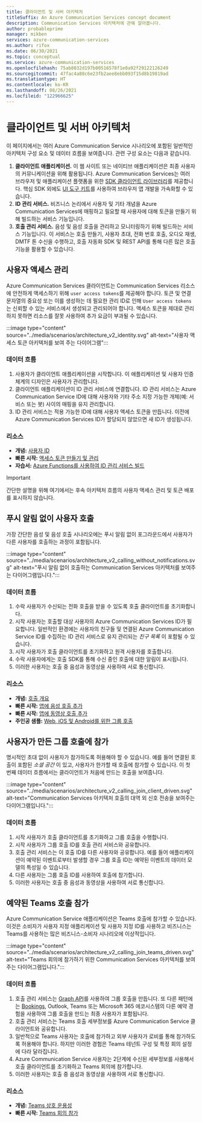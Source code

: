 ```yaml
---
title: 클라이언트 및 서버 아키텍처
titleSuffix: An Azure Communication Services concept document
description: Communication Services 아키텍처에 관해 알아봅니다.
author: probableprime
manager: mikben
services: azure-communication-services
ms.author: rifox
ms.date: 06/30/2021
ms.topic: conceptual
ms.service: azure-communication-services
ms.openlocfilehash: 75ab8032d197b00516578f1e0a92f29122126249
ms.sourcegitcommit: 47fac4a88c6e23fb2aee8ebb093f15d8b19819ad
ms.translationtype: HT
ms.contentlocale: ko-KR
ms.lasthandoff: 08/26/2021
ms.locfileid: "122966625"
---
```

# <a name="client-and-server-architecture"></a>클라이언트 및 서버 아키텍처

이 페이지에서는 여러 Azure Communication Service 시나리오에 포함된 일반적인 아키텍처 구성 요소 및 데이터 흐름을 보여줍니다. 관련 구성 요소는 다음과 같습니다.

1. **클라이언트 애플리케이션.** 이 웹 사이트 또는 네이티브 애플리케이션은 최종 사용자의 커뮤니케이션을 위해 활용됩니다. Azure Communication Services는 여러 브라우저 및 애플리케이션 플랫폼을 위한 [SDK 클라이언트 라이브러리](sdk-options.md)를 제공합니다. 핵심 SDK 외에도 [UI 도구 키트](https://aka.ms/acsstorybook)를 사용하여 브라우저 앱 개발을 가속화할 수 있습니다.
1. **ID 관리 서비스.**  비즈니스 논리에서 사용자 및 기타 개념을 Azure Communication Services에 매핑하고 필요할 때 사용자에 대해 토큰을 만들기 위해 빌드하는 서비스 기능입니다.
1. **호출 관리 서비스.**  음성 및 음성 호출을 관리하고 모니터링하기 위해 빌드하는 서비스 기능입니다.  이 서비스는 호출 만들기, 사용자 초대, 전화 번호 호출, 오디오 재생, DMTF 톤 수신을 수행하고, 호출 자동화 SDK 및 REST API를 통해 다른 많은 호출 기능을 활용할 수 있습니다.


## <a name="user-access-management"></a>사용자 액세스 관리

Azure Communication Services 클라이언트는 Communication Services 리소스에 안전하게 액세스하기 위해 `user access tokens`를 제공해야 합니다. 토큰 및 연결 문자열의 중요성 또는 이를 생성하는 데 필요한 관리 ID로 인해 `User access tokens`는 신뢰할 수 있는 서비스에서 생성되고 관리되어야 합니다. 액세스 토큰을 제대로 관리하지 못하면 리소스를 잘못 사용하여 추가 요금이 부과될 수 있습니다.

:::image type="content" source="../media/scenarios/architecture_v2_identity.svg" alt-text="사용자 액세스 토큰 아키텍처를 보여 주는 다이어그램":::

### <a name="dataflows"></a>데이터 흐름
1. 사용자가 클라이언트 애플리케이션을 시작합니다. 이 애플리케이션 및 사용자 인증 체계의 디자인은 사용자가 관리합니다.
2. 클라이언트 애플리케이션이 ID 관리 서비스에 연결합니다. ID 관리 서비스는 Azure Communication Service ID에 대해 사용자와 기타 주소 지정 가능한 개체(예: 서비스 또는 봇) 사이의 매핑을 유지 관리합니다.
3. ID 관리 서비스는 적용 가능한 ID에 대해 사용자 액세스 토큰을 만듭니다. 이전에 Azure Communication Services ID가 할당되지 않았으면 새 ID가 생성됩니다.  

### <a name="resources"></a>리소스
- **개념:** [사용자 ID](identity-model.md)
- **빠른 시작:** [액세스 토큰 만들기 및 관리](../quickstarts/access-tokens.md)
- **자습서:** [Azure Functions를 사용하여 ID 관리 서비스 빌드](../tutorials/trusted-service-tutorial.md)

> [!IMPORTANT]
> 간단한 설명을 위해 여기에서는 후속 아키텍처 흐름의 사용자 액세스 관리 및 토큰 배포를 표시하지 않습니다.


## <a name="calling-a-user-without-push-notifications"></a>푸시 알림 없이 사용자 호출
가장 간단한 음성 및 음성 호출 시나리오에는 푸시 알림 없이 포그라운드에서 사용자가 다른 사용자를 호출하는 과정이 포함됩니다.

:::image type="content" source="../media/scenarios/architecture_v2_calling_without_notifications.svg" alt-text="푸시 알림 없이 호출하는 Communication Services 아키텍처를 보여주는 다이어그램입니다.":::

### <a name="dataflows"></a>데이터 흐름

1. 수락 사용자가 수신되는 전화 호출을 받을 수 있도록 호출 클라이언트를 초기화합니다.
2. 시작 사용자는 호출할 대상 사용자의 Azure Communication Services ID가 필요합니다. 일반적인 환경에는 사용자의 친구들 및 연결된 Azure Communication Service ID를 수집하는 ID 관리 서비스로 유지 관리되는 *친구 목록* 이 포함될 수 있습니다.
3. 시작 사용자가 호출 클라이언트를 초기화하고 원격 사용자를 호출합니다.
4. 수락 사용자에게는 호출 SDK를 통해 수신 중인 호출에 대한 알림이 표시됩니다.
5. 이러한 사용자는 호출 중 음성과 동영상을 사용하여 서로 통신합니다.

### <a name="resources"></a>리소스
- **개념:** [호출 개요](voice-video-calling/calling-sdk-features.md)
- **빠른 시작:** [앱에 음성 호출 추가](../quickstarts/voice-video-calling/getting-started-with-calling.md)
- **빠른 시작:** [앱에 동영상 호출 추가](../quickstarts/voice-video-calling/get-started-with-video-calling.md)
- **주인공 샘플:** [Web, iOS 및 Android를 위한 그룹 호출](../samples/calling-hero-sample.md)


## <a name="joining-a-user-created-group-call"></a>사용자가 만든 그룹 호출에 참가
명시적인 초대 없이 사용자가 참가하도록 허용해야 할 수 있습니다. 예를 들어 연결된 호출이 포함된 *소셜 공간* 이 있고, 사용자가 한가할 때 호출에 참가할 수 있습니다. 이 첫 번째 데이터 흐름에서는 클라이언트가 처음에 만드는 호출을 보여줍니다.

:::image type="content" source="../media/scenarios/architecture_v2_calling_join_client_driven.svg" alt-text="Communication Services 아키텍처 호출의 대역 외 신호 전송을 보여주는 다이어그램입니다.":::

### <a name="dataflows"></a>데이터 흐름
1. 시작 사용자가 호출 클라이언트를 초기화하고 그룹 호출을 수행합니다.
2. 시작 사용자가 그룹 호출 ID를 호출 관리 서비스와 공유합니다.
3. 호출 관리 서비스는 이 호출 ID를 다른 사용자와 공유합니다. 예를 들어 애플리케이션이 예약된 이벤트로부터 발생할 경우 그룹 호출 ID는 예약된 이벤트의 데이터 모델의 특성일 수 있습니다.
4. 다른 사용자는 그룹 호출 ID를 사용하여 호출에 참가합니다.
5. 이러한 사용자는 호출 중 음성과 동영상을 사용하여 서로 통신합니다.


## <a name="joining-a-scheduled-teams-call"></a>예약된 Teams 호출 참가
Azure Communication Service 애플리케이션은 Teams 호출에 참가할 수 있습니다. 이것은 소비자가 사용자 지정 애플리케이션 및 사용자 지정 ID를 사용하고 비즈니스는 Teams를 사용하는 많은 비즈니스-소비자 시나리오에 이상적입니다.

:::image type="content" source="../media/scenarios/architecture_v2_calling_join_teams_driven.svg" alt-text="Teams 회의에 참가하기 위한 Communication Services 아키텍처를 보여주는 다이어그램입니다.":::


### <a name="dataflows"></a>데이터 흐름
1. 호출 관리 서비스는 [Graph API](/graph/api/resources/onlinemeeting?view=graph-rest-1.0)를 사용하여 그룹 호출을 만듭니다. 또 다른 패턴에는 [Bookings](https://www.microsoft.com/microsoft-365/business/scheduling-and-booking-app), Outlook, Teams 또는 Microsoft 365 에코시스템의 다른 예약 경험을 사용하여 그룹 호출을 만드는 최종 사용자가 포함됩니다.
2. 호출 관리 서비스는 Teams 호출 세부정보를 Azure Communication Service 클라이언트와 공유합니다.
3. 일반적으로 Teams 사용자는 호출에 참가하고 외부 사용자가 로비를 통해 참가하도록 허용해야 합니다. 하지만 이러한 경험은 Teams 테넌트 구성 및 특정 회의 설정에 다라 달라집니다.
4. Azure Communication Service 사용자는 2단계에 수신된 세부정보를 사용해서 호출 클라이언트를 초기화하고 Teams 회의에 참가합니다.
5. 이러한 사용자는 호출 중 음성과 동영상을 사용하여 서로 통신합니다.

### <a name="resources"></a>리소스
- **개념:** [Teams 상호 운용성](teams-interop.md)
- **빠른 시작:** [Teams 회의 참가](../quickstarts/voice-video-calling/get-started-teams-interop.md)